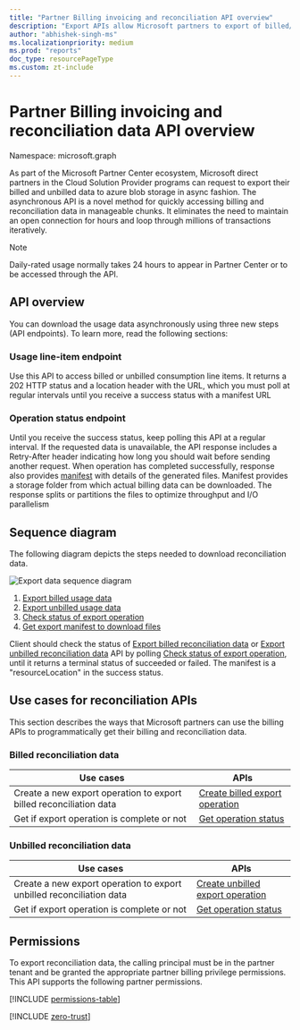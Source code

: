 ```yaml
---
title: "Partner Billing invoicing and reconciliation API overview"
description: "Export APIs allow Microsoft partners to export of billed/unbilled reconciliation data to download the data in efficient and async fashion."
author: "abhishek-singh-ms"
ms.localizationpriority: medium
ms.prod: "reports"
doc_type: resourcePageType
ms.custom: zt-include
---
```


# Partner Billing invoicing and reconciliation data API overview

Namespace: microsoft.graph

As part of the Microsoft Partner Center ecosystem, Microsoft direct partners in the Cloud Solution Provider programs can request to export their billed and unbilled data to azure blob storage in async fashion. The asynchronous API is a novel method for quickly accessing billing and reconciliation data in manageable chunks. It eliminates the need to maintain an open connection for hours and loop through millions of transactions iteratively.

> [!NOTE]
>Daily-rated usage normally takes 24 hours to appear in Partner Center or to be accessed through the API.


## API overview

You can download the usage data asynchronously using three new steps (API endpoints). To learn more, read the following sections:

### Usage line-item endpoint
Use this API to access billed or unbilled consumption line items. It returns a 202 HTTP status and a location header with the URL, which you must poll at regular intervals until you receive a success status with a manifest URL

### Operation status endpoint
Until you receive the success status, keep polling this API at a regular interval. If the requested data is unavailable, the API response includes a Retry-After header indicating how long you should wait before sending another request. When operation has completed successfully, response also provides [manifest](../resources/partners-billing-manifest.md) with details of the generated files. Manifest provides a storage folder from which actual billing data can be downloaded. The response splits or partitions the files to optimize throughput and I/O parallelism

## Sequence diagram
The following diagram depicts the steps needed to download reconciliation data.

![Export data sequence diagram](../includes/images/lro_sequencediagram.png)

1. [Export billed usage data](../api/partners-billing-billedusage-export.md)
2. [Export unbilled usage data](../api/partners-billing-unbilledusage-export.md)
3. [Check status of export operation](../api/partners-billing-operation-get.md)
4. [Get export manifest to download files](../api/partners-billing-manifest-get.md)

Client should check the status of [Export billed reconciliation data](../api/partners-billing-billedusage-export.md) or [Export unbilled reconciliation data](../api/partners-billing-unbilledusage-export.md) API by polling [Check status of export operation](../api/partners-billing-operation-get.md), 
until it returns a terminal status of succeeded or failed. The manifest is a "resourceLocation" in the success status.

## Use cases for reconciliation APIs

This section describes the ways that Microsoft partners can use the billing APIs to programmatically get their billing and reconciliation data.

### Billed reconciliation data

| Use cases | APIs |
|--|--|
| Create a new export operation to export billed reconciliation data | [Create billed export operation](../api/partners-billing-billedusage-export.md) |
| Get if export operation is complete or not | [Get operation status](../api/partners-billing-operation-get.md) |


### Unbilled reconciliation data

| Use cases | APIs |
|--|--|
| Create a new export operation to export unbilled reconciliation data | [Create unbilled export operation](../api/partners-billing-unbilledusage-export.md) |
| Get if export operation is complete or not | [Get operation status](../api/partners-billing-operation-get.md) |



## Permissions

To export reconciliation data, the calling principal must be in the partner tenant and be granted the appropriate partner billing privilege permissions. This API supports the following partner permissions.

[!INCLUDE [permissions-table](../includes/permissions/partners-permissions.md)]

<!-- Start of: Link to ZT guidance: H2 section -->

[!INCLUDE [zero-trust](~/../azure_docs/includes/active-directory-zero-trust.md)]

<!-- End of: Link to ZT guidance -->

<!-- {
  "type": "#page.annotation",
  "description": "Partner Billing invoicing and reconciliation API overview",
  "keywords": "",
  "section": "documentation",
  "tocPath": "",
  "suppressions": [
    "Error: /resources/partners-billing-usageexport-api-overview.md:
      Exception processing links.
      Link Definition was null. Link text: !INCLUDE zero-trust (Parameter 'Definition')"
  ]
}-->
